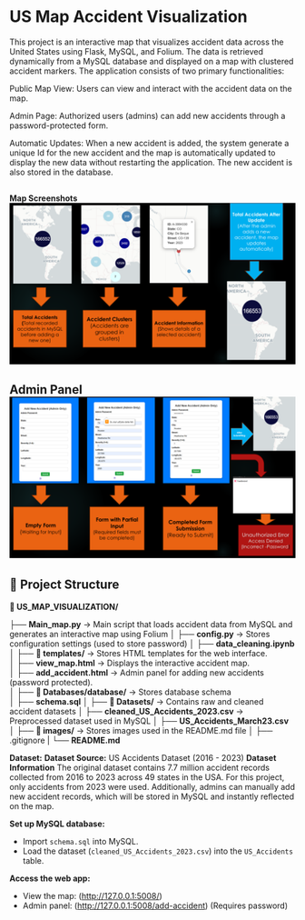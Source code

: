 # US Map Accident Visualization

This project is an interactive map that visualizes accident data across the United States using Flask, MySQL, and Folium. The data is retrieved dynamically from a MySQL database and displayed on a map with clustered accident markers. The application consists of two primary functionalities:

Public Map View: Users can view and interact with the accident data on the map.

Admin Page: Authorized users (admins) can add new accidents through a password-protected form.

Automatic Updates: When a new accident is added, the system generate a unique Id for the new accident and the map is automatically updated to display the new data without restarting the application. The new accident is also stored in the database.
##
**Map Screenshots**
![Map Screenshots](images/image.png)

**Admin Panel**
![Admin Panel](images/image-1.png)
---
## 📂 Project Structure

**📁 US_MAP_VISUALIZATION/** 

├── **Main_map.py** → Main script that loads accident data from MySQL and generates an interactive map using Folium
│
├── **config.py** → Stores configuration settings (used to store password) 
│
├── **data_cleaning.ipynb** 
│
├── **📁 templates/** → Stores HTML templates for the web interface.  
│   ├── **view_map.html** → Displays the interactive accident map.  
│   ├── **add_accident.html** → Admin panel for adding new accidents (password protected).  
│
├── **📁 Databases/database/** → Stores database schema  
│   ├── **schema.sql**
│
├── **📁 Datasets/** → Contains raw and cleaned accident datasets 
│   ├── **cleaned_US_Accidents_2023.csv** → Preprocessed dataset used in MySQL
│   ├── **US_Accidents_March23.csv** 
│
├── **📁 images/** → Stores images used in the README.md file 
│
├── .gitignore 
|
└── **README.md**  


 **Dataset:**
**Dataset Source:** US Accidents Dataset (2016 - 2023)
**Dataset Information**
The original dataset contains 7.7 million accident records collected from 2016 to 2023 across 49 states in the USA. For this project, only accidents from 2023 were used. Additionally, admins can manually add new accident records, which will be stored in MySQL and instantly reflected on the map.

 **Set up MySQL database:**  
- Import `schema.sql` into MySQL.
- Load the dataset (`cleaned_US_Accidents_2023.csv`) into the `US_Accidents` table.

 **Access the web app:**  
- View the map: (http://127.0.0.1:5008/)  
- Admin panel: (http://127.0.0.1:5008/add-accident) (Requires password)  


